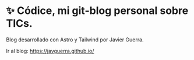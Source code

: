 # ✨ Códice, mi git-blog personal sobre TICs.

Blog desarrollado con Astro y Tailwind por Javier Guerra.

Ir al blog: https://javguerra.github.io/